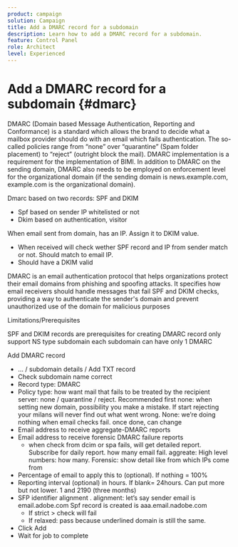 ```yaml
---
product: campaign
solution: Campaign 
title: Add a DMARC record for a subdomain
description: Learn how to add a DMARC record for a subdomain.
feature: Control Panel
role: Architect
level: Experienced
---
```


# Add a DMARC record for a subdomain {#dmarc}

DMARC (Domain based Message Authentication, Reporting and Conformance) is a standard which allows the brand to decide what a mailbox provider should do with an email which fails authentication. The so-called policies range from “none” over “quarantine” (Spam folder placement) to “reject” (outright block the mail). DMARC  implementation is a requirement for the implementation of BIMI. In addition to DMARC on the sending domain, DMARC also needs to be employed on enforcement level for the organizational domain (if the sending domain is news.example.com, example.com is the organizational domain).

Dmarc based on two records: SPF and DKIM
- Spf based on sender IP whitelisted or not
- Dkim based on authentication, visitor

When email sent from domain, has an IP. Assign it to DKIM value. 
- When received will check wether SPF record and IP from sender match or not. Should match to email IP.
- Should have a DKIM valid



DMARC is an email authentication protocol that helps organizations protect their email domains from phishing and spoofing attacks. It specifies how email receivers should handle messages that fail SPF and DKIM checks, providing a way to authenticate the sender's domain and prevent unauthorized use of the domain for malicious purposes


Limitations/Prerequisites

SPF and DKIM records are prerequisites for creating DMARC record
only support NS type subdomain
each subdomain can have only 1 DMARC


Add DMARC record
- … / subdomain details / Add TXT record
- Check subdomain name correct
- Record type: DMARC
- Policy type: how want mail that fails to be treated by the recipient server: none / quarantine / reject. Recommended first none: 	when setting new domain, possibility you make a mistake. If start rejecting your milans will never find out what went wrong. None: we’re doing nothing when email checks fail. once done, can change
- Email address to receive aggregate-DMARC reports
- Email address to receive forensic DMARC failure reports
    - when check from dcim or spa fails, will get detailed report. Subscribe for daily report. how many email fail. aggreate: High level numbers: how many. Forensic: show detail like from which IPs come from 
- Percentage of email to apply this to (optional). If nothing = 100%
- Reporting interval (optional) in hours. If blank= 24hours. Can put more but not lower. 1 and 2190 (three months)
- SFP identifier alignment . alignment: let’s say sender email is email.adobe.com Spf record is created is aaa.email.nadobe.com
    - If strict > check will fail
    - If relaxed: pass because underlined domain is still the same. 
- Click Add
- Wait for job to complete

